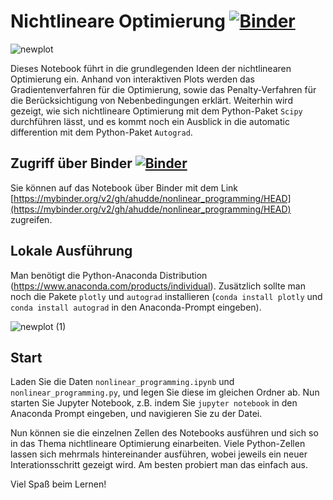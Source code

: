 # Nichtlineare Optimierung [![Binder](https://mybinder.org/badge_logo.svg)](https://mybinder.org/v2/gh/ahudde/nonlinear_programming/HEAD)

![newplot](https://user-images.githubusercontent.com/60978072/150697749-3bf39092-d7b7-4ff3-8c2b-a50b096422bb.png)

Dieses Notebook führt in die grundlegenden Ideen der nichtlinearen Optimierung ein. Anhand von interaktiven Plots werden das Gradientenverfahren für die Optimierung, sowie das Penalty-Verfahren für die Berücksichtigung von Nebenbedingungen erklärt. 
Weiterhin wird gezeigt, wie sich nichtlineare Optimierung mit dem Python-Paket `Scipy` durchführen lässt, und es kommt noch ein Ausblick in die automatic differention mit dem Python-Paket `Autograd`.

## Zugriff über Binder [![Binder](https://mybinder.org/badge_logo.svg)](https://mybinder.org/v2/gh/ahudde/nonlinear_programming/HEAD)

Sie können auf das Notebook über Binder mit dem Link [https://mybinder.org/v2/gh/ahudde/nonlinear_programming/HEAD](https://mybinder.org/v2/gh/ahudde/nonlinear_programming/HEAD) zugreifen.

## Lokale Ausführung

Man benötigt die Python-Anaconda Distribution (https://www.anaconda.com/products/individual). Zusätzlich sollte man noch die Pakete `plotly` und `autograd` installieren (`conda install plotly` und `conda install autograd` in den Anaconda-Prompt eingeben).

![newplot (1)](https://user-images.githubusercontent.com/60978072/150698083-237ed06e-2020-4e94-80a3-e9b2fe2b95f3.png)

## Start

Laden Sie die Daten `nonlinear_programming.ipynb` und `nonlinear_programming.py`, und legen Sie diese im gleichen Ordner ab. Nun starten Sie Jupyter Notebook, z.B. indem Sie `jupyter notebook` in den Anaconda Prompt eingeben, und navigieren Sie zu der Datei.

Nun können sie die einzelnen Zellen des Notebooks ausführen und sich so in das Thema nichtlineare Optimierung einarbeiten. Viele Python-Zellen lassen sich mehrmals hintereinander ausführen, wobei jeweils ein neuer Interationsschritt gezeigt wird. Am besten probiert man das einfach aus.

Viel Spaß beim Lernen!

